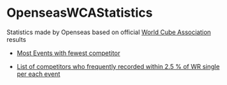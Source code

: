 # OpenseasWCAStatistics

Statistics made by Openseas based on official [World Cube Association](https://www.worldcubeassociation.org) results

- [Most Events with fewest competitor](https://github.com/openseasgmail/WCAstuff/blob/master/MostEventsPerPeople/readme.md)

- [ List of competitors who frequently recorded within 2.5 % of WR single  per each event](https://github.com/openseasgmail/WCAstuff/blob/master/TopResultsFrequency/README.md)
